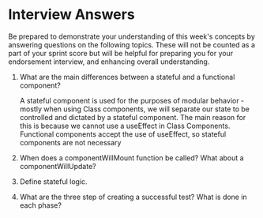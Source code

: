 # Interview Answers
Be prepared to demonstrate your understanding of this week's concepts by answering questions on the following topics. These will not be counted as a part of your sprint score but will be helpful for preparing you for your endorsement interview, and enhancing overall understanding.

1. What are the main differences between a stateful and a functional component?

   A stateful component is used for the purposes of modular behavior - mostly when using Class components, we will separate our state to be controlled and dictated by a stateful component. The main reason for this is because we cannot use a useEffect in Class Components. Functional components accept the use of useEffect, so stateful components are not necessary

2. When does a componentWillMount function be called? What about a componentWillUpdate?

3. Define stateful logic.

4. What are the three step of creating a successful test? What is done in each phase?


